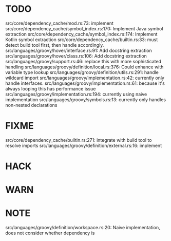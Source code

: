 # TODO
src/core/dependency_cache/mod.rs:73: implement
src/core/dependency_cache/symbol_index.rs:170: Implement Java symbol extraction
src/core/dependency_cache/symbol_index.rs:174: Implement Kotlin symbol extraction
src/core/dependency_cache/builtin.rs:33: must detect build tool first, then handle accordingly.
src/languages/groovy/hover/interface.rs:91: Add docstring extraction
src/languages/groovy/hover/class.rs:106: Add docstring extraction
src/languages/groovy/support.rs:46: replace this with more sophisticated handling
src/languages/groovy/definition/local.rs:376: Could enhance with variable type lookup
src/languages/groovy/definition/utils.rs:291: handle wildcard import
src/languages/groovy/implementation.rs:42: currently only handle interfaces.
src/languages/groovy/implementation.rs:61: because it's always looping this has performance issue
src/languages/groovy/implementation.rs:194: currently using naive implementation
src/languages/groovy/symbols.rs:13: currently only handles non-nested declarations

# FIXME
src/core/dependency_cache/builtin.rs:271: integrate with build tool to resolve imports
src/languages/groovy/definition/external.rs:16: implement

# HACK

# WARN

# NOTE
src/languages/groovy/definition/workspace.rs:20: Naive implementation, does not consider whether dependency is
